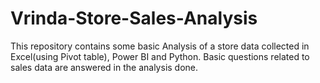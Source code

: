 # Vrinda-Store-Sales-Analysis

This repository contains some basic Analysis of a store data collected in Excel(using Pivot table), Power BI and Python.
Basic questions related to sales data are answered in the analysis done.
